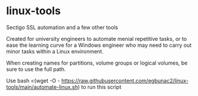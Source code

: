 # linux-tools
Sectigo SSL automation and a few other tools

Created for university engineers to automate menial repetitive tasks, or to ease the learning curve for a Windows engineer who may need to carry out minor tasks within a Linux environment.

When creating names for partitions, volume groups or logical volumes, be sure to use the full path.

Use bash <(wget -O - https://raw.githubusercontent.com/egbunac2/linux-tools/main/automate-linux.sh) to run this script
